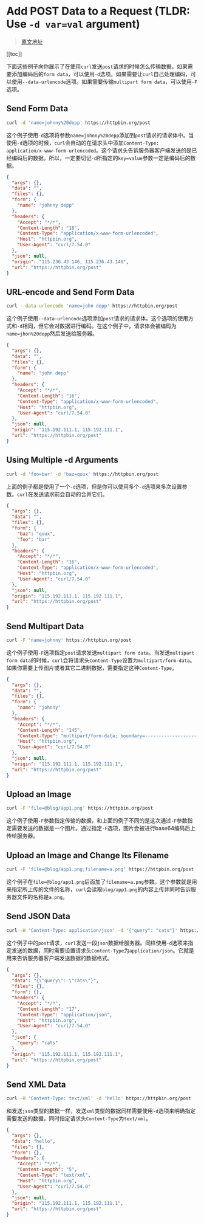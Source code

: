 # Add POST Data to a Request (TLDR: Use `-d var=val` argument)

> [原文地址](https://catonmat.net/cookbooks/curl/add-post-data)

[[toc]]

下面这些例子向你展示了在使用`curl`发送`post`请求的时候怎么传输数据。如果需要添加编码后的`form data`，可以使用`-d`选项。如果需要让`curl`自己处理编码，可以使用`--data-urlencode`选项。如果需要传输`multipart form data`，可以使用`-F`选项。

## Send Form Data

```bash
curl -d 'name=johnny%20depp' https://httpbin.org/post
```

这个例子使用`-d`选项将参数`name=johnny%20depp`添加到`post`请求的请求体中。当使用`-d`选项的时候，`curl`会自动的在请求头中添加`Content-Type: application/x-www-form-urlencoded`。这个请求头告诉服务器客户端发送的是已经编码后的数据。所以，一定要切记`-d`所指定的`key=value`参数一定是编码后的数据。

```json
{
  "args": {},
  "data": "",
  "files": {},
  "form": {
    "name": "johnny depp"
  },
  "headers": {
    "Accept": "*/*",
    "Content-Length": "18",
    "Content-Type": "application/x-www-form-urlencoded",
    "Host": "httpbin.org",
    "User-Agent": "curl/7.54.0"
  },
  "json": null,
  "origin": "115.236.43.146, 115.236.43.146",
  "url": "https://httpbin.org/post"
}
```

## URL-encode and Send Form Data

```bash
curl --data-urlencode 'name=john depp' https://httpbin.org/post
```

这个例子使用`--data-urlencode`选项添加`post`请求的请求体。这个选项的使用方式和`-d`相同，但它会对数据进行编码。在这个例子中，请求体会被编码为`name=jhon%20depp`然后发送给服务器。

```json
{
  "args": {},
  "data": "",
  "files": {},
  "form": {
    "name": "john depp"
  },
  "headers": {
    "Accept": "*/*",
    "Content-Length": "16",
    "Content-Type": "application/x-www-form-urlencoded",
    "Host": "httpbin.org",
    "User-Agent": "curl/7.54.0"
  },
  "json": null,
  "origin": "115.192.111.1, 115.192.111.1",
  "url": "https://httpbin.org/post"
}
```

## Using Multiple -d Arguments

```bash
curl -d 'foo=bar' -d 'baz=quux' https://httpbin.org/post
```

上面的例子都是使用了一个`-d`选项，但是你可以使用多个`-d`选项来多次设置参数。`curl`在发送请求前会自动的合并它们。

```json
{
  "args": {},
  "data": "",
  "files": {},
  "form": {
    "baz": "quux",
    "foo": "bar"
  },
  "headers": {
    "Accept": "*/*",
    "Content-Length": "16",
    "Content-Type": "application/x-www-form-urlencoded",
    "Host": "httpbin.org",
    "User-Agent": "curl/7.54.0"
  },
  "json": null,
  "origin": "115.192.111.1, 115.192.111.1",
  "url": "https://httpbin.org/post"
}
```

## Send Multipart Data

```bash
curl -F 'name=johnny' https://httpbin.org/post
```

这个例子使用`-F`选项指定`post`请求发送`multipart form data`。当发送`multipart form data`的时候，`curl`会将请求头`Content-Type`设置为`multipart/form-data`。如果你需要上传图片或者其它二进制数据，需要指定这种`Content-Type`。

```json
{
  "args": {},
  "data": "",
  "files": {},
  "form": {
    "name": "johnny"
  },
  "headers": {
    "Accept": "*/*",
    "Content-Length": "145",
    "Content-Type": "multipart/form-data; boundary=------------------------635fb0bc10f0851a",
    "Host": "httpbin.org",
    "User-Agent": "curl/7.54.0"
  },
  "json": null,
  "origin": "115.192.111.1, 115.192.111.1",
  "url": "https://httpbin.org/post"
}
```

## Upload an Image

```bash
curl -F 'file=@blog/app1.png' https://httpbin.org/post
```

这个例子使用`-F`参数指定传输的数据，和上面的例子不同的是这次通过`-F`参数指定需要发送的数据是一个图片。通过指定`-F`选项，图片会被进行base64编码后上传给服务器。

## Upload an Image and Change Its Filename

```bash
curl -F 'file=@blog/app1.png;filename=a.png' https://httpbin.org/post
```

这个例子在`file=@blog/app1.png`后面加了`filename=a.png`参数。这个参数就是用来指定所上传的文件的名称，`curl`会读取`blog/app1.png`的内容上传并同时告诉服务器文件的名称是`a.png`。

## Send JSON Data

```bash
curl -H 'Content-Type: application/json' -d '{"query": "cats"}' https://httpbin.org/post
```

这个例子中的`post`请求，`curl`发送一段`json`数据给服务器。同样使用`-d`选项来指定发送的数据，同时需要设置请求头`Content-Type`为`application/json`。它就是用来告诉服务器客户端发送数据的数据格式。

```json
{
  "args": {},
  "data": "{\"query\": \"cats\"}",
  "files": {},
  "form": {},
  "headers": {
    "Accept": "*/*",
    "Content-Length": "17",
    "Content-Type": "application/json",
    "Host": "httpbin.org",
    "User-Agent": "curl/7.54.0"
  },
  "json": {
    "query": "cats"
  },
  "origin": "115.192.111.1, 115.192.111.1",
  "url": "https://httpbin.org/post"
}
```

## Send XML Data

```bash
curl -H 'Content-Type: text/xml' -d 'hello' https://httpbin.org/post
```

和发送`json`类型的数据一样，发送`xml`类型的数据同样需要使用`-d`选项来明确指定需要发送的数据，同时指定请求头`Content-Type`为`text/xml`。

```json
{
  "args": {},
  "data": "hello",
  "files": {},
  "form": {},
  "headers": {
    "Accept": "*/*",
    "Content-Length": "5",
    "Content-Type": "text/xml",
    "Host": "httpbin.org",
    "User-Agent": "curl/7.54.0"
  },
  "json": null,
  "origin": "115.192.111.1, 115.192.111.1",
  "url": "https://httpbin.org/post"
}
```